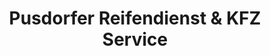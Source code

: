 ---
title: "Pusdorfer Reifendienst & KFZ Service"
url: /bremen/pusdorfer-reifendienst-und-kfz-service/
shop: Autowerkstatt
---